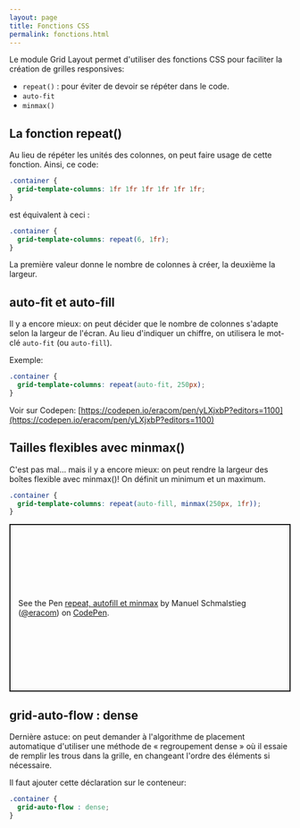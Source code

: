 ```yaml
---
layout: page
title: Fonctions CSS
permalink: fonctions.html
---
```


Le module Grid Layout permet d'utiliser des fonctions CSS pour faciliter la création de grilles responsives:

- `repeat()` : pour éviter de devoir se répéter dans le code.
- `auto-fit`
- `minmax()`

## La fonction repeat()

Au lieu de répéter les unités des colonnes, on peut faire usage de cette fonction. Ainsi, ce code:

```css
.container {
  grid-template-columns: 1fr 1fr 1fr 1fr 1fr 1fr;
}
```

est équivalent à ceci :

```css
.container {
  grid-template-columns: repeat(6, 1fr);
}
```

La première valeur donne le nombre de colonnes à créer, la deuxième la largeur.

## auto-fit et auto-fill

Il y a encore mieux: on peut décider que le nombre de colonnes s'adapte selon la largeur de l'écran. Au lieu d'indiquer un chiffre, on utilisera le mot-clé `auto-fit` (ou `auto-fill`).

Exemple:

```css
.container {
  grid-template-columns: repeat(auto-fit, 250px);
}
```

Voir sur Codepen: [https://codepen.io/eracom/pen/yLXjxbP?editors=1100](https://codepen.io/eracom/pen/yLXjxbP?editors=1100)


## Tailles flexibles avec minmax()

C'est pas mal... mais il y a encore mieux: on peut rendre la largeur des boîtes flexible avec minmax()! On définit un minimum et un maximum.

```css
.container {
  grid-template-columns: repeat(auto-fill, minmax(250px, 1fr));
}
```

<p class="codepen" data-height="300" data-default-tab="css,result" data-slug-hash="OJgZozR" data-editable="true" data-user="eracom" style="height: 300px; box-sizing: border-box; display: flex; align-items: center; justify-content: center; border: 2px solid; margin: 1em 0; padding: 1em;">
  <span>See the Pen <a href="https://codepen.io/eracom/pen/OJgZozR">
  repeat, autofill et minmax</a> by Manuel Schmalstieg (<a href="https://codepen.io/eracom">@eracom</a>)
  on <a href="https://codepen.io">CodePen</a>.</span>
</p>

## grid-auto-flow : dense

Dernière astuce: on peut demander à l'algorithme de placement automatique d'utiliser une méthode de « regroupement dense » où il essaie de remplir les trous dans la grille, en changeant l'ordre des éléments si nécessaire. 

Il faut ajouter cette déclaration sur le conteneur:

```css
.container {
  grid-auto-flow : dense;
}
```

